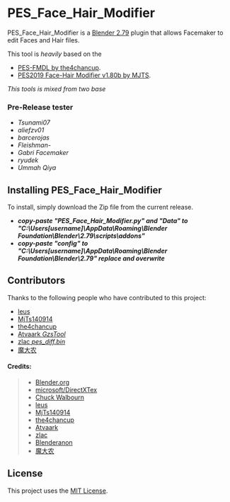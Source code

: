 # PES_Face_Hair_Modifier 

PES_Face_Hair_Modifier  is a [Blender 2.79](https://www.blender.org/) plugin that allows Facemaker to edit Faces and Hair files.

This tool is *heavily* based on the 

* [PES-FMDL by the4chancup](https://github.com/the4chancup/pes-fmdl-blender). 
* [PES2019 Face-Hair Modifier v1.80b by MJTS](https://evo-web.co.uk/threads/pes2019-face-hair-modifier-v1-80b-by-mjts.80593/). 

*This tools is mixed from two base*

### Pre-Release tester
* *Tsunami07*
* *aliefzv01*
* *barcerojas*
* *Fleishman-*
* *Gabri Facemaker*
* *ryudek*
* *Ummah Qiya*


## Installing PES_Face_Hair_Modifier 

To install, simply download the Zip file from the current release.

* ***copy-paste "PES_Face_Hair_Modifier.py" and "Data" to "C:\Users\[username]\AppData\Roaming\Blender Foundation\Blender\2.79\scripts\addons"***
* ***copy-paste "config" to "C:\Users\[username]\AppData\Roaming\Blender Foundation\Blender\2.79" replace and overwrite***




## Contributors

Thanks to the following people who have contributed to this project:

* [leus](https://github.com/leus/)
* [MjTs140914](https://www.facebook.com/MjTs140914/) 
* [the4chancup](https://github.com/the4chancup)
* [Atvaark *GzsTool*](https://github.com/Atvaark)
* [zlac *pes_diff.bin*](https://evo-web.co.uk/threads/pes-2018-fmdl-face-editing-tutorial-3dsmax-blender.78154/post-3265017)
* [魔大农](https://gitlab.com/Modanung/TiNA)

#### Credits:


> * [Blender.org](https://blenderartists.org/)
> * [microsoft/DirectXTex](https://github.com/microsoft/DirectXTex/releases)
> * [Chuck Walbourn](https://github.com/walbourn)
> * [leus](https://github.com/leus/)
> * [MjTs140914](https://www.facebook.com/MjTs140914/) 
> * [the4chancup](https://github.com/the4chancup)
> * [Atvaark](https://github.com/Atvaark)
> * [zlac](https://evo-web.co.uk/members/zlac.136687/)
> * [Blenderanon]("")
> * [魔大农](https://gitlab.com/Modanung/TiNA)


## License
This project uses the [MIT License](LICENSE.md).